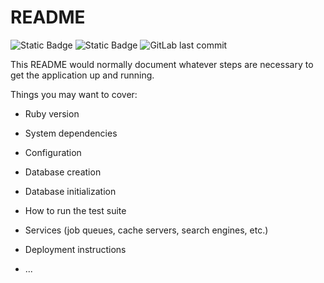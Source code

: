 # README

![Static Badge](https://img.shields.io/badge/Versão_do_Ruby-3.1.3-a80d00?logo=ruby)
![Static Badge](https://img.shields.io/badge/Versão_do_Rails-6.0.3.2-d30001?logo=ruby-on-rails)
![GitLab last commit](https://img.shields.io/gitlab/last-commit/50533814?logo=gitlab&label=%C3%9Altimo%20commit&color=fc6B0f)

This README would normally document whatever steps are necessary to get the
application up and running.

Things you may want to cover:

* Ruby version

* System dependencies

* Configuration

* Database creation

* Database initialization

* How to run the test suite

* Services (job queues, cache servers, search engines, etc.)

* Deployment instructions

* ...


